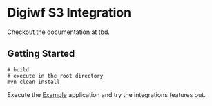 # Digiwf S3 Integration

Checkout the documentation at tbd.

## Getting Started

```
# build
# execute in the root directory
mvn clean install
```

Execute the [Example](digiwf-s3-integration-example) application and try the integrations features out.
